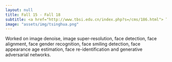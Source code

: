 ```yaml
---
layout: null
title: Fall 15 - Fall 18
subtitle: <a href="http://www.tbsi.edu.cn/index.php?s=/cms/186.html"> Tsinghua Qionghai Dai Multimedia Lab </a>
image: "assets/img/tsinghua.png"
---
```

Worked on image denoise, image super-resolution, face detection, face alignment, face gender recognition, face smiling detection, face appearance age estimation, face re-identification and generative adversarial networks.

